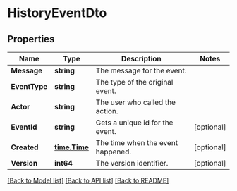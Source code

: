 # HistoryEventDto

## Properties

Name | Type | Description | Notes
------------ | ------------- | ------------- | -------------
**Message** | **string** | The message for the event. | 
**EventType** | **string** | The type of the original event. | 
**Actor** | **string** | The user who called the action. | 
**EventId** | **string** | Gets a unique id for the event. | [optional] 
**Created** | [**time.Time**](time.Time.md) | The time when the event happened. | [optional] 
**Version** | **int64** | The version identifier. | [optional] 

[[Back to Model list]](../README.md#documentation-for-models) [[Back to API list]](../README.md#documentation-for-api-endpoints) [[Back to README]](../README.md)


